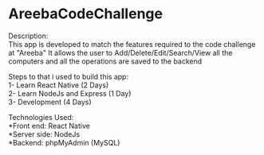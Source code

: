 # AreebaCodeChallenge

Description:     
This app is developed to match the features required to the code challenge at "Areeba"
It allows the user to Add/Delete/Edit/Search/View all the computers and all the operations are saved to the backend

Steps to that i used to build this app:     
1- Learn React Native (2 Days)  
2- Learn NodeJs and Express (1 Day)  
3- Development (4 Days)  

Technologies Used:     
*Front end: React Native   
*Server side: NodeJs  
*Backend: phpMyAdmin (MySQL)  
